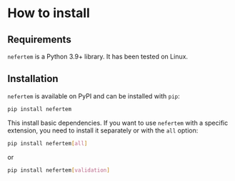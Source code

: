# How to install

## Requirements

`nefertem` is a Python 3.9+ library. It has been tested on Linux.

## Installation

`nefertem` is available on PyPI and can be installed with `pip`:

```bash
pip install nefertem
```

This install basic dependencies. If you want to use `nefertem` with a specific extension, you need to install it separately or with the `all` option:

```bash
pip install nefertem[all]
```

or

```bash
pip install nefertem[validation]
```
